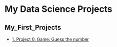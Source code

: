 # My Data Science Projects

## My_First_Projects

* [1. Project 0. Game: Guess the number](https://github.com/infinitelifeline/LearningDS/tree/main/Project_0)

